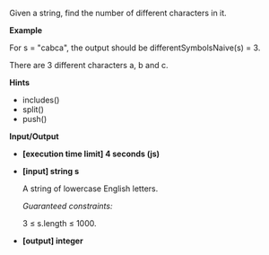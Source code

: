 Given a string, find the number of different characters in it.

**Example**

For s = &quot;cabca&quot;, the output should be
differentSymbolsNaive(s) = 3.

There are 3 different characters a, b and c.

**Hints**
-   includes()
-   split()
-   push()

**Input/Output**

- **[execution time limit] 4 seconds (js)**
- **[input] string s**

    A string of lowercase English letters.  

    *Guaranteed constraints:*

    3 ≤ s.length ≤ 1000.

- **[output] integer**